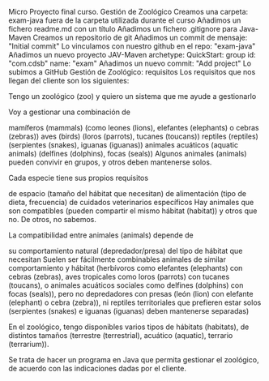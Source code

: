 Micro Proyecto final curso. Gestión de Zoológico
Creamos una carpeta: exam-java fuera de la carpeta utilizada durante el curso
Añadimos un fichero readme.md con un título
Añadimos un fichero .gitignore para Java-Maven
Creamos un repositorio de git
Añadimos un commit de mensaje: "Initial commit"
Lo vinculamos con nuestro github en el repo: "exam-java"
Añadimos un nuevo proyecto JAV-Maven archetype: QuickStart:
group id: "com.cdsb"
name: "exam"
Añadimos un nuevo commit: "Add project"
Lo subimos a GitHub
Gestión de Zoológico: requisitos
Los requisitos que nos llegan del cliente son los siguientes:

Tengo un zoológico (zoo) y quiero un sistema que me ayude a gestionarlo

Voy a gestionar una combinación de

mamíferos (mammals) (como leones (lions), elefantes (elephants) o cebras (zebras))
aves (birds) (loros (parrots), tucanes (toucans))
reptiles (reptiles) (serpientes (snakes), iguanas (iguanas))
animales acuáticos (aquatic animals) (delfines (dolphins), focas (seals))
Algunos animales (animals) pueden convivir en grupos, y otros deben mantenerse solos.

Cada especie tiene sus propios requisitos

de espacio (tamaño del hábitat que necesitan)
de alimentación (tipo de dieta, frecuencia)
de cuidados veterinarios específicos
Hay animales que son compatibles (pueden compartir el mismo hábitat (habitat)) y otros que no. De otros, no sabemos.

La compatibilidad entre animales (animals) depende de

su comportamiento natural (depredador/presa)
del tipo de hábitat que necesitan
Suelen ser fácilmente combinables animales de similar comportamiento y hábitat (herbívoros como elefantes (elephants) con cebras (zebras), aves tropicales como loros (parrots) con tucanes (toucans), o animales acuáticos sociales como delfines (dolphins) con focas (seals)), pero no depredadores con presas (león (lion) con elefante (elephant) o cebra (zebra)), ni reptiles territoriales que prefieren estar solos (serpientes (snakes) e iguanas (iguanas) deben mantenerse separadas)

En el zoológico, tengo disponibles varios tipos de hábitats (habitats), de distintos tamaños (terrestre (terrestrial), acuático (aquatic), terrario (terrarium)).

Se trata de hacer un programa en Java que permita gestionar el zoológico, de acuerdo con las indicaciones dadas por el cliente.
